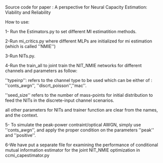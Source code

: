 Source code for paper : A perspective for Neural Capacity Estimation: Viability and Reliability

How to use:

1- Run the Estimators.py to set different MI estimatition methods.

2-Run mi_critics.py where different MLPs are initialized for mi estimation (which is called ''NMIE'')

3-Run NITs.py.

4-Run the train_all to joint train the NIT_NMIE networks for different channels and parameters as follow:

''typeinp'': refers to the channel type to be used which can be either of : ''conts_awgn'', ''discrt_poisson'',''mac''. 

''seed_size'' refers to the number of mass-points for initial distribution to feed the NITs in the discrete-input channel scenarios.

all other parameters for NITs and trainer function are clear from the names, and the context.

5- To simulate the peak-power contraint/optical AWGN, simply use ''conts_awgn'', and apply the proper condition on the parameters ''peak'' and ''positive''.

6-We have put a separate file for examining the performance of conditional mutual information estimator for the joint NIT_NMIE optimization in ccmi_capestimator.py


